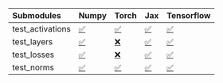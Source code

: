 | Submodules       | Numpy                                                                                                                           | Torch                                                                                                                           | Jax                                                                                                                             | Tensorflow                                                                                                                      |
|:-----------------|:--------------------------------------------------------------------------------------------------------------------------------|:--------------------------------------------------------------------------------------------------------------------------------|:--------------------------------------------------------------------------------------------------------------------------------|:--------------------------------------------------------------------------------------------------------------------------------|
| test_activations | <a href="https://github.com/unifyai/ivy/runs/8081366534?check_suite_focus=true" rel="noopener noreferrer" target="_blank">✅</a> | <a href="https://github.com/unifyai/ivy/runs/8081366919?check_suite_focus=true" rel="noopener noreferrer" target="_blank">✅</a> | <a href="https://github.com/unifyai/ivy/runs/8081367322?check_suite_focus=true" rel="noopener noreferrer" target="_blank">✅</a> | <a href="https://github.com/unifyai/ivy/runs/8081367603?check_suite_focus=true" rel="noopener noreferrer" target="_blank">✅</a> |
| test_layers      | <a href="https://github.com/unifyai/ivy/runs/8081366664?check_suite_focus=true" rel="noopener noreferrer" target="_blank">✅</a> | <a href="https://github.com/unifyai/ivy/runs/8081367044?check_suite_focus=true" rel="noopener noreferrer" target="_blank">❌</a> | <a href="https://github.com/unifyai/ivy/runs/8081367392?check_suite_focus=true" rel="noopener noreferrer" target="_blank">✅</a> | <a href="https://github.com/unifyai/ivy/runs/8081367676?check_suite_focus=true" rel="noopener noreferrer" target="_blank">✅</a> |
| test_losses      | <a href="https://github.com/unifyai/ivy/runs/8081366744?check_suite_focus=true" rel="noopener noreferrer" target="_blank">✅</a> | <a href="https://github.com/unifyai/ivy/runs/8081367155?check_suite_focus=true" rel="noopener noreferrer" target="_blank">❌</a> | <a href="https://github.com/unifyai/ivy/runs/8081367464?check_suite_focus=true" rel="noopener noreferrer" target="_blank">✅</a> | <a href="https://github.com/unifyai/ivy/runs/8081367735?check_suite_focus=true" rel="noopener noreferrer" target="_blank">✅</a> |
| test_norms       | <a href="https://github.com/unifyai/ivy/runs/8081366830?check_suite_focus=true" rel="noopener noreferrer" target="_blank">✅</a> | <a href="https://github.com/unifyai/ivy/runs/8081367243?check_suite_focus=true" rel="noopener noreferrer" target="_blank">✅</a> | <a href="https://github.com/unifyai/ivy/runs/8081367528?check_suite_focus=true" rel="noopener noreferrer" target="_blank">✅</a> | <a href="https://github.com/unifyai/ivy/runs/8081367809?check_suite_focus=true" rel="noopener noreferrer" target="_blank">✅</a> |